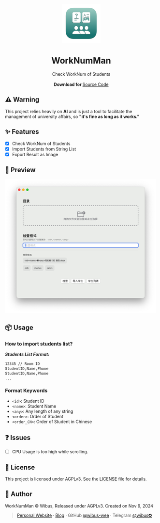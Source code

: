 <p align="center">
  <p align="center">
    <img src="./WorkNumMan/Assets.xcassets/AppIcon.appiconset/icon_128x128@2x.png" alt="Preview" width="128" />
  </p>
	<h1 align="center"><b>WorkNumMan</b></h1>
	<p align="center">
		Check WorkNum of Students
    <br />
    <br />
    <b>Download for </b>
		<a href="https://github.com/wibus-wee/WorkNumMan/archive/refs/heads/main.zip">Source Code</a>
    <br />
  </p>
</p>

## ⚠️ Warning

This project relies heavily on **AI** and is just a tool to facilitate the management of university affairs, so **"it's fine as long as it works."**

## ✨ Features

- [x] Check WorkNum of Students
- [x] Import Students from String List
- [x] Export Result as Image

## 🎨 Preview

<img src="./preview.png" width="500" alt="Check WorkNum of Students" />

## 📦 Usage

### How to import students list?

**_Students List Format:_**

```
12345 // Room ID
StudentID,Name,Phone
StudentID,Name,Phone
...
```

### Format Keywords

- `<id>`: Student ID
- `<name>`: Student Name
- `<any>`: Any length of any string
- `<order>`: Order of Student
- `<order_CN>`: Order of Student in Chinese

## ❓ Issues

- [ ] CPU Usage is too high while scrolling.

## 📄 License

This project is licensed under AGPLv3. See the [LICENSE](LICENSE) file for details.

## 📝 Author

WorkNumMan © Wibus, Released under AGPLv3. Created on Nov 9, 2024

> [Personal Website](http://wibus.ren/) · [Blog](https://blog.wibus.ren/) · GitHub [@wibus-wee](https://github.com/wibus-wee/) · Telegram [@wibus✪](https://t.me/wibus_wee)
